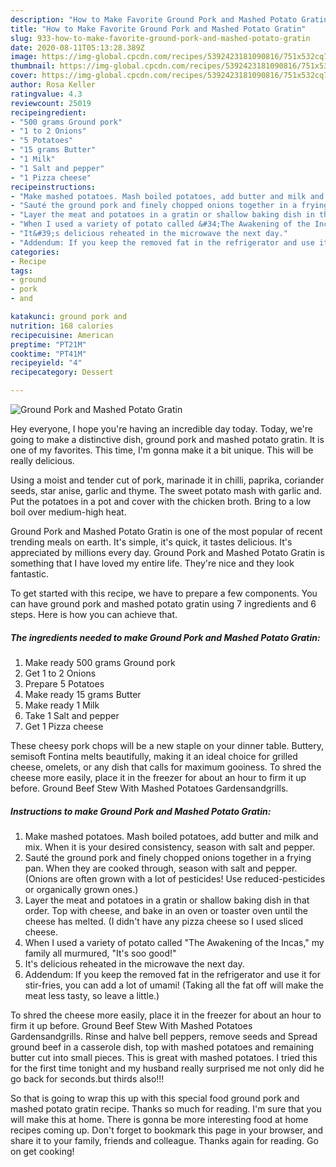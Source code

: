 ```yaml
---
description: "How to Make Favorite Ground Pork and Mashed Potato Gratin"
title: "How to Make Favorite Ground Pork and Mashed Potato Gratin"
slug: 933-how-to-make-favorite-ground-pork-and-mashed-potato-gratin
date: 2020-08-11T05:13:28.389Z
image: https://img-global.cpcdn.com/recipes/5392423181090816/751x532cq70/ground-pork-and-mashed-potato-gratin-recipe-main-photo.jpg
thumbnail: https://img-global.cpcdn.com/recipes/5392423181090816/751x532cq70/ground-pork-and-mashed-potato-gratin-recipe-main-photo.jpg
cover: https://img-global.cpcdn.com/recipes/5392423181090816/751x532cq70/ground-pork-and-mashed-potato-gratin-recipe-main-photo.jpg
author: Rosa Keller
ratingvalue: 4.3
reviewcount: 25019
recipeingredient:
- "500 grams Ground pork"
- "1 to 2 Onions"
- "5 Potatoes"
- "15 grams Butter"
- "1 Milk"
- "1 Salt and pepper"
- "1 Pizza cheese"
recipeinstructions:
- "Make mashed potatoes. Mash boiled potatoes, add butter and milk and mix. When it is your desired consistency, season with salt and pepper."
- "Sauté the ground pork and finely chopped onions together in a frying pan. When they are cooked through, season with salt and pepper. (Onions are often grown with a lot of pesticides! Use reduced-pesticides or organically grown ones.)"
- "Layer the meat and potatoes in a gratin or shallow baking dish in that order. Top with cheese, and bake in an oven or toaster oven until the cheese has melted. (I didn&#39;t have any pizza cheese so I used sliced cheese."
- "When I used a variety of potato called &#34;The Awakening of the Incas,&#34; my family all murmured, &#34;It&#39;s soo good!&#34;"
- "It&#39;s delicious reheated in the microwave the next day."
- "Addendum: If you keep the removed fat in the refrigerator and use it for stir-fries, you can add a lot of umami! (Taking all the fat off will make the meat less tasty, so leave a little.)"
categories:
- Recipe
tags:
- ground
- pork
- and

katakunci: ground pork and 
nutrition: 168 calories
recipecuisine: American
preptime: "PT21M"
cooktime: "PT41M"
recipeyield: "4"
recipecategory: Dessert

---
```



![Ground Pork and Mashed Potato Gratin](https://img-global.cpcdn.com/recipes/5392423181090816/751x532cq70/ground-pork-and-mashed-potato-gratin-recipe-main-photo.jpg)

Hey everyone, I hope you're having an incredible day today. Today, we're going to make a distinctive dish, ground pork and mashed potato gratin. It is one of my favorites. This time, I'm gonna make it a bit unique. This will be really delicious.

Using a moist and tender cut of pork, marinade it in chilli, paprika, coriander seeds, star anise, garlic and thyme. The sweet potato mash with garlic and. Put the potatoes in a pot and cover with the chicken broth. Bring to a low boil over medium-high heat.

Ground Pork and Mashed Potato Gratin is one of the most popular of recent trending meals on earth. It's simple, it's quick, it tastes delicious. It's appreciated by millions every day. Ground Pork and Mashed Potato Gratin is something that I have loved my entire life. They're nice and they look fantastic.


To get started with this recipe, we have to prepare a few components. You can have ground pork and mashed potato gratin using 7 ingredients and 6 steps. Here is how you can achieve that.

<!--inarticleads1-->

##### The ingredients needed to make Ground Pork and Mashed Potato Gratin:

1. Make ready 500 grams Ground pork
1. Get 1 to 2 Onions
1. Prepare 5 Potatoes
1. Make ready 15 grams Butter
1. Make ready 1 Milk
1. Take 1 Salt and pepper
1. Get 1 Pizza cheese


These cheesy pork chops will be a new staple on your dinner table. Buttery, semisoft Fontina melts beautifully, making it an ideal choice for grilled cheese, omelets, or any dish that calls for maximum gooiness. To shred the cheese more easily, place it in the freezer for about an hour to firm it up before. Ground Beef Stew With Mashed Potatoes Gardensandgrills. 

<!--inarticleads2-->

##### Instructions to make Ground Pork and Mashed Potato Gratin:

1. Make mashed potatoes. Mash boiled potatoes, add butter and milk and mix. When it is your desired consistency, season with salt and pepper.
1. Sauté the ground pork and finely chopped onions together in a frying pan. When they are cooked through, season with salt and pepper. (Onions are often grown with a lot of pesticides! Use reduced-pesticides or organically grown ones.)
1. Layer the meat and potatoes in a gratin or shallow baking dish in that order. Top with cheese, and bake in an oven or toaster oven until the cheese has melted. (I didn&#39;t have any pizza cheese so I used sliced cheese.
1. When I used a variety of potato called &#34;The Awakening of the Incas,&#34; my family all murmured, &#34;It&#39;s soo good!&#34;
1. It&#39;s delicious reheated in the microwave the next day.
1. Addendum: If you keep the removed fat in the refrigerator and use it for stir-fries, you can add a lot of umami! (Taking all the fat off will make the meat less tasty, so leave a little.)


To shred the cheese more easily, place it in the freezer for about an hour to firm it up before. Ground Beef Stew With Mashed Potatoes Gardensandgrills. Rinse and halve bell peppers, remove seeds and Spread ground beef in a casserole dish, top with mashed potatoes and remaining butter cut into small pieces. This is great with mashed potatoes. I tried this for the first time tonight and my husband really surprised me not only did he go back for seconds.but thirds also!!! 

So that is going to wrap this up with this special food ground pork and mashed potato gratin recipe. Thanks so much for reading. I'm sure that you will make this at home. There is gonna be more interesting food at home recipes coming up. Don't forget to bookmark this page in your browser, and share it to your family, friends and colleague. Thanks again for reading. Go on get cooking!
